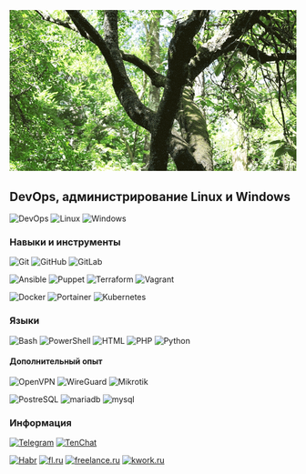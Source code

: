 ![Header](https://github.com/devops-from-root/devops-from-root/blob/main/assets/13675.gif)

## DevOps, администрирование Linux и Windows
![DevOps](https://img.shields.io/badge/-DevOps-1e1e1e?style=for-the-badge&logo=azuredevops)
![Linux](https://img.shields.io/badge/-Linux-1e1e1e?style=for-the-badge&logo=linux&logoColor=white)
![Windows](https://img.shields.io/badge/-Windows-1e1e1e?style=for-the-badge&logo=windows)

### Навыки и инструменты
![Git](https://img.shields.io/badge/-Git-1e1e1e?style=for-the-badge&logo=git)
![GitHub](https://img.shields.io/badge/-GitHub-1e1e1e?style=for-the-badge&logo=github)
![GitLab](https://img.shields.io/badge/-GitLab-1e1e1e?style=for-the-badge&logo=gitlab)

![Ansible](https://img.shields.io/badge/-Ansible-1e1e1e?style=for-the-badge&logo=ansible)
![Puppet](https://img.shields.io/badge/-Puppet-1e1e1e?style=for-the-badge&logo=puppet)
![Terraform](https://img.shields.io/badge/-Terraform-1e1e1e?style=for-the-badge&logo=terraform)
![Vagrant](https://img.shields.io/badge/-Vagrant-1e1e1e?style=for-the-badge&logo=vagrant)

![Docker](https://img.shields.io/badge/-Docker-1e1e1e?style=for-the-badge&logo=docker)
![Portainer](https://img.shields.io/badge/-Portainer-1e1e1e?style=for-the-badge&logo=portainer)
![Kubernetes](https://img.shields.io/badge/-Kubernetes-1e1e1e?style=for-the-badge&logo=kubernetes)

### Языки
![Bash](https://img.shields.io/badge/-BASH-1e1e1e?style=for-the-badge&logo=windowsterminal)
![PowerShell](https://img.shields.io/badge/-PowerShell-1e1e1e?style=for-the-badge&logo=powershell)
![HTML](https://img.shields.io/badge/-HTML-1e1e1e?style=for-the-badge&logo=html5)
![PHP](https://img.shields.io/badge/-PHP-1e1e1e?style=for-the-badge&logo=php)
![Python](https://img.shields.io/badge/-Python-1e1e1e?style=for-the-badge&logo=python)

#### Дополнительный опыт
![OpenVPN](https://img.shields.io/badge/-OpenVPN-1e1e1e?style=for-the-badge&logo=openvpn)
![WireGuard](https://img.shields.io/badge/-WireGuard-1e1e1e?style=for-the-badge&logo=wireguard&logoColor=white)
![Mikrotik](https://img.shields.io/badge/-Mikrotik-1e1e1e?style=for-the-badge&logo=mikrotik)

![PostreSQL](https://img.shields.io/badge/-postgresql-1e1e1e?style=for-the-badge&logo=postgresql)
![mariadb](https://img.shields.io/badge/-mariadb-1e1e1e?style=for-the-badge&logo=mariadb)
![mysql](https://img.shields.io/badge/-mysql-1e1e1e?style=for-the-badge&logo=mysql)

### Информация
[![Telegram](https://img.shields.io/badge/-Telegram-c71585?style=for-the-badge&logo=telegram&color=d8582c)](https://t.me/devops_from_root_bot)
[![TenChat](https://img.shields.io/badge/-TenChat-c71585?style=for-the-badge&logo=livechat&color=d8582c&logoColor=white)](https://tenchat.ru/2598115)

[![Habr](https://img.shields.io/badge/-habr.Freelance-c71585?style=for-the-badge&logo=habr&color=09131b&logoColor=f5f5f5)](https://freelance.habr.com/freelancers/devops4u)
[![fl.ru](https://img.shields.io/badge/-fl.ru-c71585?style=for-the-badge&logo=fiverr&color=09131b&logoColor=f5f5f5)](https://www.fl.ru/users/devops4u)
[![freelance.ru](https://img.shields.io/badge/-freelance.ru-c71585?style=for-the-badge&logo=wellfound&color=09131b&logoColor=f5f5f5)](https://freelance.ru/devops4u)
[![kwork.ru](https://img.shields.io/badge/-kwork.ru-c71585?style=for-the-badge&logo=upwork&color=09131b&logoColor=f5f5f5)](https://kwork.ru/user/devops4u)
